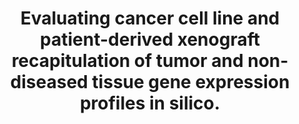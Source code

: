 ---
authors: Williams AS, Wilk EJ, Fisher JL, Lasseigne BN
carousel: false
doi: 10.1002/cnr2.1874
featured: false
issue: '9'
journal: Cancer reports (Hoboken, N.J.)
keywords: '["cancer model", "glioblastoma", "patient-derived xenograft", "Glioblastoma",
  "cell line", "gene expression", "Xenograft Model Antitumor Assays", "preclinical
  model", "Transcriptome", "Cell Line, Tumor", "Heterografts", "Humans"]'
landmark: false
layout: ../../layouts/Publication.astro
page: e1874
pmcid: PMC10480419
pmid: 37533331
r03: R03OD030604
title: Evaluating cancer cell line and patient-derived xenograft recapitulation of
  tumor and non-diseased tissue gene expression profiles in silico.
volume: '6'
year: 2023

---